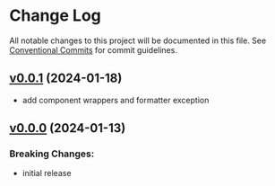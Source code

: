 # Change Log

All notable changes to this project will be documented in this file.
See [Conventional Commits](Https://conventionalcommits.org) for commit guidelines.

<!-- changelog -->

## [v0.0.1](https://github.com/frankdugan3/ash_pyro/compare/v0.0.0...v0.0.1) (2024-01-18)

- add component wrappers and formatter exception

## [v0.0.0](https://github.com/frankdugan3/ash_pyro/compare/v0.0.0...v0.0.0) (2024-01-13)

### Breaking Changes:

- initial release

